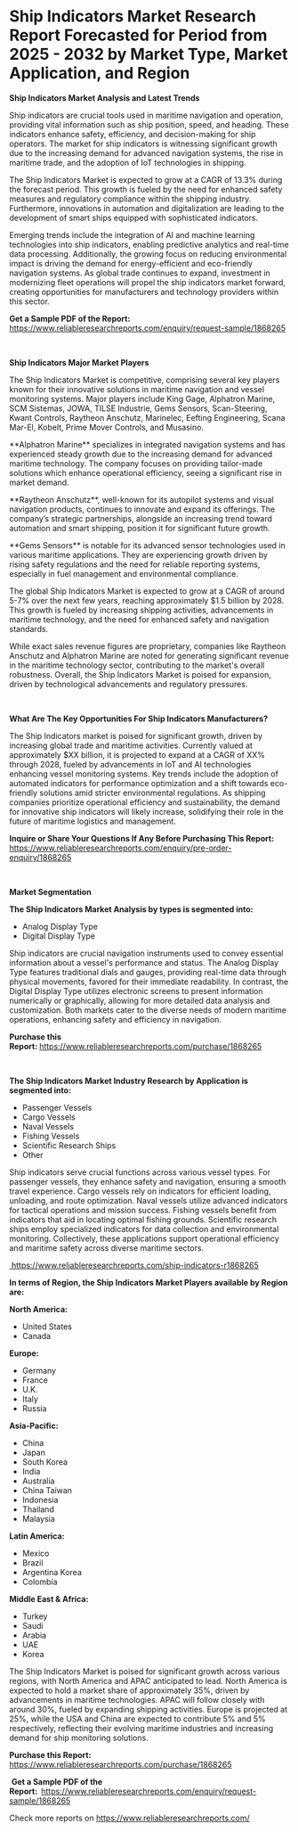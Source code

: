 <p><h1>Ship Indicators Market Research Report Forecasted for Period from 2025 -  2032 by Market Type, Market Application, and Region</h1></p><p><strong>Ship Indicators Market Analysis and Latest Trends</strong></p>
<p><p>Ship indicators are crucial tools used in maritime navigation and operation, providing vital information such as ship position, speed, and heading. These indicators enhance safety, efficiency, and decision-making for ship operators. The market for ship indicators is witnessing significant growth due to the increasing demand for advanced navigation systems, the rise in maritime trade, and the adoption of IoT technologies in shipping.</p><p>The Ship Indicators Market is expected to grow at a CAGR of 13.3% during the forecast period. This growth is fueled by the need for enhanced safety measures and regulatory compliance within the shipping industry. Furthermore, innovations in automation and digitalization are leading to the development of smart ships equipped with sophisticated indicators.</p><p>Emerging trends include the integration of AI and machine learning technologies into ship indicators, enabling predictive analytics and real-time data processing. Additionally, the growing focus on reducing environmental impact is driving the demand for energy-efficient and eco-friendly navigation systems. As global trade continues to expand, investment in modernizing fleet operations will propel the ship indicators market forward, creating opportunities for manufacturers and technology providers within this sector.</p></p>
<p><strong>Get a Sample PDF of the Report:&nbsp;</strong> <a href="https://www.reliableresearchreports.com/enquiry/request-sample/1868265?utm_campaign=3083&utm_medium=2&utm_source=Github&utm_content=ia&utm_term=07042025&utm_id=ship-indicators">https://www.reliableresearchreports.com/enquiry/request-sample/1868265</a></p>
<p>&nbsp;</p>
<p><strong>Ship Indicators Major Market Players</strong></p>
<p><p>The Ship Indicators Market is competitive, comprising several key players known for their innovative solutions in maritime navigation and vessel monitoring systems. Major players include King Gage, Alphatron Marine, SCM Sistemas, JOWA, TILSE Industrie, Gems Sensors, Scan-Steering, Kwant Controls, Raytheon Anschutz, Marinelec, Eefting Engineering, Scana Mar-El, Kobelt, Prime Mover Controls, and Musasino.</p><p>**Alphatron Marine** specializes in integrated navigation systems and has experienced steady growth due to the increasing demand for advanced maritime technology. The company focuses on providing tailor-made solutions which enhance operational efficiency, seeing a significant rise in market demand.</p><p>**Raytheon Anschutz**, well-known for its autopilot systems and visual navigation products, continues to innovate and expand its offerings. The company’s strategic partnerships, alongside an increasing trend toward automation and smart shipping, position it for significant future growth.</p><p>**Gems Sensors** is notable for its advanced sensor technologies used in various maritime applications. They are experiencing growth driven by rising safety regulations and the need for reliable reporting systems, especially in fuel management and environmental compliance.</p><p>The global Ship Indicators Market is expected to grow at a CAGR of around 5-7% over the next few years, reaching approximately $1.5 billion by 2028. This growth is fueled by increasing shipping activities, advancements in maritime technology, and the need for enhanced safety and navigation standards.</p><p>While exact sales revenue figures are proprietary, companies like Raytheon Anschutz and Alphatron Marine are noted for generating significant revenue in the maritime technology sector, contributing to the market's overall robustness. Overall, the Ship Indicators Market is poised for expansion, driven by technological advancements and regulatory pressures.</p></p>
<p>&nbsp;</p>
<p><strong>What Are The Key Opportunities For Ship Indicators Manufacturers?</strong></p>
<p><p>The Ship Indicators market is poised for significant growth, driven by increasing global trade and maritime activities. Currently valued at approximately $XX billion, it is projected to expand at a CAGR of XX% through 2028, fueled by advancements in IoT and AI technologies enhancing vessel monitoring systems. Key trends include the adoption of automated indicators for performance optimization and a shift towards eco-friendly solutions amid stricter environmental regulations. As shipping companies prioritize operational efficiency and sustainability, the demand for innovative ship indicators will likely increase, solidifying their role in the future of maritime logistics and management.</p></p>
<p><strong>Inquire or Share Your Questions If Any Before Purchasing This Report:</strong> <a href="https://www.reliableresearchreports.com/enquiry/pre-order-enquiry/1868265?utm_campaign=3083&utm_medium=2&utm_source=Github&utm_content=ia&utm_term=07042025&utm_id=ship-indicators">https://www.reliableresearchreports.com/enquiry/pre-order-enquiry/1868265</a></p>
<p>&nbsp;</p>
<p><strong>Market Segmentation</strong></p>
<p><strong>The Ship Indicators Market Analysis by types is segmented into:</strong></p>
<p><ul><li>Analog Display Type</li><li>Digital Display Type</li></ul></p>
<p><p>Ship indicators are crucial navigation instruments used to convey essential information about a vessel's performance and status. The Analog Display Type features traditional dials and gauges, providing real-time data through physical movements, favored for their immediate readability. In contrast, the Digital Display Type utilizes electronic screens to present information numerically or graphically, allowing for more detailed data analysis and customization. Both markets cater to the diverse needs of modern maritime operations, enhancing safety and efficiency in navigation.</p></p>
<p><strong>Purchase this Report:&nbsp;</strong><a href="https://www.reliableresearchreports.com/purchase/1868265?utm_campaign=3083&utm_medium=2&utm_source=Github&utm_content=ia&utm_term=07042025&utm_id=ship-indicators">https://www.reliableresearchreports.com/purchase/1868265</a></p>
<p>&nbsp;</p>
<p><strong>The Ship Indicators Market Industry Research by Application is segmented into:</strong></p>
<p><ul><li>Passenger Vessels</li><li>Cargo Vessels</li><li>Naval Vessels</li><li>Fishing Vessels</li><li>Scientific Research Ships</li><li>Other</li></ul></p>
<p><p>Ship indicators serve crucial functions across various vessel types. For passenger vessels, they enhance safety and navigation, ensuring a smooth travel experience. Cargo vessels rely on indicators for efficient loading, unloading, and route optimization. Naval vessels utilize advanced indicators for tactical operations and mission success. Fishing vessels benefit from indicators that aid in locating optimal fishing grounds. Scientific research ships employ specialized indicators for data collection and environmental monitoring. Collectively, these applications support operational efficiency and maritime safety across diverse maritime sectors.</p></p>
<p><a href="https://www.reliableresearchreports.com/ship-indicators-r1868265?utm_campaign=3083&utm_medium=2&utm_source=Github&utm_content=ia&utm_term=07042025&utm_id=ship-indicators">&nbsp;https://www.reliableresearchreports.com/ship-indicators-r1868265</a></p>
<p><strong>In terms of Region, the Ship Indicators Market Players available by Region are:</strong></p>
<p>
    <p> <strong> North America: </strong>
        <ul>
            <li>United States</li>
            <li>Canada</li>
        </ul>
        </p> 
    <p> <strong> Europe: </strong>
        <ul>
            <li>Germany</li>
            <li>France</li>
            <li>U.K.</li>
            <li>Italy</li>
            <li>Russia</li>
        </ul>
        </p> 
    <p> <strong> Asia-Pacific: </strong>
        <ul>
            <li>China</li>
            <li>Japan</li>
            <li>South Korea</li>
            <li>India</li>
            <li>Australia</li>
            <li>China Taiwan</li>
            <li>Indonesia</li>
            <li>Thailand</li>
            <li>Malaysia</li>
        </ul>
        </p> 
    <p> <strong> Latin America: </strong>
        <ul>
            <li>Mexico</li>
            <li>Brazil</li>
            <li>Argentina Korea</li>
            <li>Colombia</li>
        </ul>
        </p> 
    <p> <strong> Middle East & Africa: </strong>
        <ul>
            <li>Turkey</li>
            <li>Saudi</li>
            <li>Arabia</li>
            <li>UAE</li>
            <li>Korea</li>
        </ul>
    </p>
    </p>
<p><p>The Ship Indicators Market is poised for significant growth across various regions, with North America and APAC anticipated to lead. North America is expected to hold a market share of approximately 35%, driven by advancements in maritime technologies. APAC will follow closely with around 30%, fueled by expanding shipping activities. Europe is projected at 25%, while the USA and China are expected to contribute 5% and 5% respectively, reflecting their evolving maritime industries and increasing demand for ship monitoring solutions.</p></p>
<p><strong>Purchase this Report: </strong><a href="https://www.reliableresearchreports.com/purchase/1868265?utm_campaign=3083&utm_medium=2&utm_source=Github&utm_content=ia&utm_term=07042025&utm_id=ship-indicators">https://www.reliableresearchreports.com/purchase/1868265</a></p>
<p>&nbsp;<strong>Get a Sample PDF of the Report:&nbsp;&nbsp;</strong><a href="https://www.reliableresearchreports.com/enquiry/request-sample/1868265?utm_campaign=3083&utm_medium=2&utm_source=Github&utm_content=ia&utm_term=07042025&utm_id=ship-indicators">https://www.reliableresearchreports.com/enquiry/request-sample/1868265</a></p>
<p><strong></strong></p>
<p>Check more reports on <a href="https://www.reliableresearchreports.com/?utm_campaign=3083&utm_medium=2&utm_source=Github&utm_content=ia&utm_term=07042025&utm_id=ship-indicators">https://www.reliableresearchreports.com/</a></p>